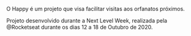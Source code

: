 
O Happy é um projeto que visa facilitar visitas aos orfanatos próximos.

Projeto desenvolvido durante a Next Level Week, realizada pela @Rocketseat durante os dias 12 a 18 de Outubro de 2020.